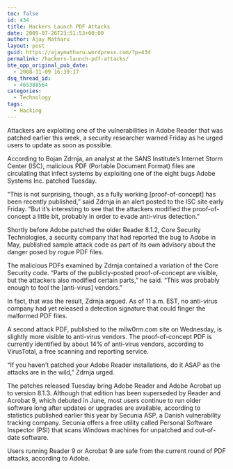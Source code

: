 ```yaml
---
toc: false
id: 434
title: Hackers Launch PDF Attacks
date: 2009-07-26T23:51:53+00:00
author: Ajay Matharu
layout: post
guid: https://ajaymatharu.wordpress.com/?p=434
permalink: /hackers-launch-pdf-attacks/
bte_opp_original_pub_date:
  - 2008-11-09 16:39:17
dsq_thread_id:
  - 465388564
categories:
  - Technology
tags:
  - Hacking
---
```

Attackers are exploiting one of the vulnerabilities in Adobe Reader that was patched earlier this week, a security researcher warned Friday as he urged users to update as soon as possible.

According to Bojan Zdrnja, an analyst at the SANS Institute&#8217;s Internet Storm Center (ISC), malicious PDF (Portable Document Format) files are circulating that infect systems by exploiting one of the eight bugs Adobe Systems Inc. patched Tuesday.

&#8220;This is not surprising, though, as a fully working [proof-of-concept] has been recently published,&#8221; said Zdrnja in an alert posted to the ISC site early Friday. &#8220;But it&#8217;s interesting to see that the attackers modified the proof-of-concept a little bit, probably in order to evade anti-virus detection.&#8221;

Shortly before Adobe patched the older Reader 8.1.2, Core Security Technologies, a security company that had reported the bug to Adobe in May, published sample attack code as part of its own advisory about the danger posed by rogue PDF files.

The malicious PDFs examined by Zdrnja contained a variation of the Core Security code. &#8220;Parts of the publicly-posted proof-of-concept are visible, but the attackers also modified certain parts,&#8221; he said. &#8220;This was probably enough to fool the [anti-virus] vendors.&#8221;

In fact, that was the result, Zdrnja argued. As of 11 a.m. EST, no anti-virus company had yet released a detection signature that could finger the malformed PDF files.

A second attack PDF, published to the milw0rm.com site on Wednesday, is slightly more visible to anti-virus vendors. The proof-of-concept PDF is currently identified by about 14% of anti-virus vendors, according to VirusTotal, a free scanning and reporting service.

&#8220;If you haven&#8217;t patched your Adobe Reader installations, do it ASAP as the attacks are in the wild,&#8221; Zdrnja urged.

The patches released Tuesday bring Adobe Reader and Adobe Acrobat up to version 8.1.3. Although that edition has been superseded by Reader and Acrobat 9, which debuted in June, most users continue to run older software long after updates or upgrades are available, according to statistics published earlier this year by Secunia ASP, a Danish vulnerability tracking company. Secunia offers a free utility called Personal Software Inspector (PSI) that scans Windows machines for unpatched and out-of-date software.

Users running Reader 9 or Acrobat 9 are safe from the current round of PDF attacks, according to Adobe.
